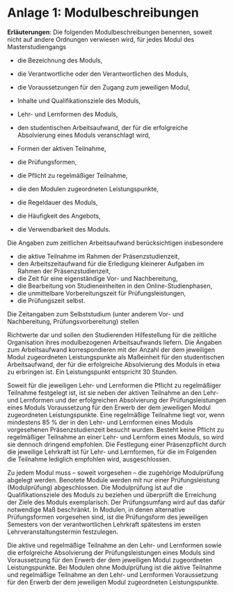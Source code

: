 # Anlage 1: Modulbeschreibungen

**Erläuterungen**: Die folgenden Modulbeschreibungen benennen, soweit nicht auf
andere Ordnungen verwiesen wird, für jedes Modul des Masterstudiengangs

- die Bezeichnung des Moduls,

- die Verantwortliche oder den Verantwortlichen des Moduls,

- die Voraussetzungen für den Zugang zum jeweiligen Modul,

- Inhalte und Qualifikationsziele des Moduls,

- Lehr- und Lernformen des Moduls,

- den studentischen Arbeitsaufwand, der für die erfolgreiche Absolvierung eines
  Moduls veranschlagt wird,

- Formen der aktiven Teilnahme,

- die Prüfungsformen,

- die Pflicht zu regelmäßiger Teilnahme,

- die den Modulen zugeordneten Leistungspunkte,

- die Regeldauer des Moduls,

- die Häufigkeit des Angebots,

- die Verwendbarkeit des Moduls.

Die Angaben zum zeitlichen Arbeitsaufwand berücksichtigen insbesondere

- die aktive Teilnahme im Rahmen der Präsenzstudienzeit,
- den Arbeitszeitaufwand für die Erledigung kleinerer Aufgaben im Rahmen der
  Präsenzstudienzeit,
- die Zeit für eine eigenständige Vor- und Nachbereitung,
- die Bearbeitung von Studieneinheiten in den Online-Studienphasen,
- die unmittelbare Vorbereitungszeit für Prüfungsleistungen,
- die Prüfungszeit selbst.

Die Zeitangaben zum Selbststudium (unter anderem Vor- und Nachbereitung,
Prüfungsvorbereitung) stellen

Richtwerte dar und sollen den Studierenden Hilfestellung für die zeitliche
Organisation ihres modulbezogenen Arbeitsaufwands liefern. Die Angaben zum
Arbeitsaufwand korrespondieren mit der Anzahl der dem jeweiligen Modul
zugeordneten Leistungspunkte als Maßeinheit für den studentischen
Arbeitsaufwand, der für die erfolgreiche Absolvierung des Moduls in etwa zu
erbringen ist. Ein Leistungspunkt entspricht 30 Stunden.

Soweit für die jeweiligen Lehr- und Lernformen die Pflicht zu regelmäßiger
Teilnahme festgelegt ist, ist sie neben der aktiven Teilnahme an den Lehr- und
Lernformen und der erfolgreichen Absolvierung der Prüfungsleistungen eines
Moduls Voraussetzung für den Erwerb der dem jeweiligen Modul zugeordneten
Leistungspunkte. Eine regelmäßige Teilnahme liegt vor, wenn mindestens 85 % der
in den Lehr- und Lernformen eines Moduls vorgesehenen Präsenzstudienzeit besucht
wurden. Besteht keine Pflicht zu regelmäßiger Teilnahme an einer Lehr- und
Lernform eines Moduls, so wird sie dennoch dringend empfohlen. Die Festlegung
einer Präsenzpflicht durch die jeweilige Lehrkraft ist für Lehr- und Lernformen,
für die im Folgenden die Teilnahme lediglich empfohlen wird, ausgeschlossen.

Zu jedem Modul muss – soweit vorgesehen – die zugehörige Modulprüfung abgelegt
werden. Benotete Module werden mit nur einer Prüfungsleistung (Modulprüfung)
abgeschlossen. Die Modulprüfung ist auf die Qualifikationsziele des Moduls zu
beziehen und überprüft die Erreichung der Ziele des Moduls exemplarisch. Der
Prüfungsumfang wird auf das dafür notwendige Maß beschränkt. In Modulen, in
denen alternative Prüfungsformen vorgesehen sind, ist die Prüfungsform des
jeweiligen Semesters von der verantwortlichen Lehrkraft spätestens im ersten
Lehrveranstaltungstermin festzulegen.

Die aktive und regelmäßige Teilnahme an den Lehr- und Lernformen sowie die
erfolgreiche Absolvierung der Prüfungsleistungen eines Moduls sind Voraussetzung
für den Erwerb der dem jeweiligen Modul zugeordneten Leistungspunkte. Bei
Modulen ohne Modulprüfung ist die aktive Teilnahme und regelmäßige Teilnahme an
den Lehr- und Lernformen Voraussetzung für den Erwerb der dem jeweiligen Modul
zugeordneten Leistungspunkte.
